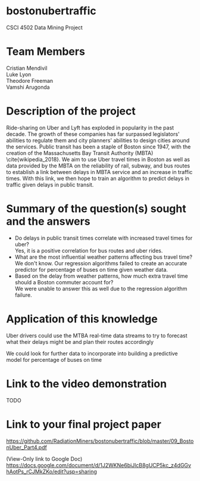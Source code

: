 # bostonubertraffic
CSCI 4502 Data Mining Project

# Team Members
Cristian Mendivil  
Luke Lyon  
Theodore Freeman  
Vamshi Arugonda  

# Description of the project
Ride-sharing on Uber and Lyft has exploded in popularity in the past decade. The growth of these companies has far surpassed legislators' abilities to regulate them and city planners' abilities to design cities around the services. Public transit has been a staple of Boston since 1947, with the creation of the Massachusetts Bay Transit Authority (MBTA) \cite{wikipedia_2018}. We aim to use Uber travel times in Boston as well as data provided by the MBTA on the reliability of rail, subway, and bus routes to establish a link between delays in MBTA service and an increase in traffic times. With this link, we then hope to train an algorithm to predict delays in traffic given delays in public transit. 

# Summary of the question(s) sought and the answers
- Do delays in public transit times correlate with increased travel times for uber?  
Yes, it is a positive correlation for bus routes and uber rides.  
- What are the most influential weather patterns affecting bus travel time?  
We don't know. Our regression algorithms failed to create an accurate predictor for percentage of buses on time given weather data.  
- Based on the delay from weather patterns, how much extra travel time should a Boston commuter account for?  
We were unable to answer this as well due to the regression algorithm failure. 

# Application of this knowledge
Uber drivers could use the MTBA real-time data streams to try to forecast what their delays might be and plan their routes accordingly

We could look for further data to incorporate into building a predictive model for percentage of buses on time

# Link to the video demonstration
TODO

# Link to your final project paper
https://github.com/RadiationMiners/bostonubertraffic/blob/master/09_BostonUber_Part4.pdf

(View-Only link to Google Doc)
https://docs.google.com/document/d/1J2WKNe6biJlcB8gUCP5kc_z4dGGvhAotPs_rCJMkZKo/edit?usp=sharing
